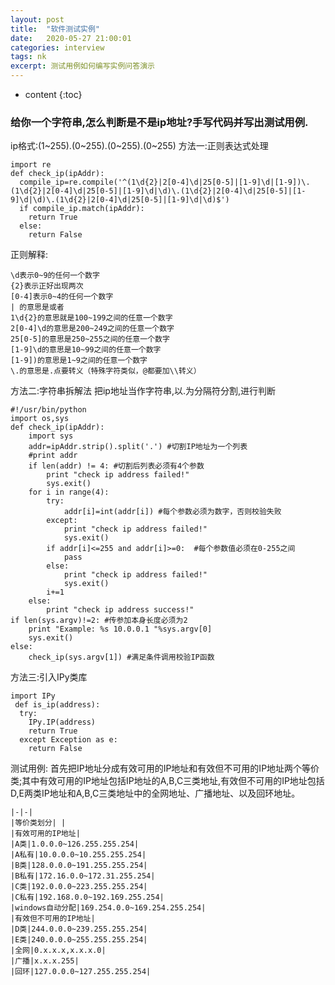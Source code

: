 ```yaml
---
layout: post
title:  "软件测试实例"
date:   2020-05-27 21:00:01
categories: interview
tags: nk
excerpt: 测试用例如何编写实例问答演示
---
```

* content
{:toc}

### 给你一个字符串,怎么判断是不是ip地址?手写代码并写出测试用例.
ip格式:(1~255).(0~255).(0~255).(0~255)
方法一:正则表达式处理
```
import re
def check_ip(ipAddr):
  compile_ip=re.compile('^(1\d{2}|2[0-4]\d|25[0-5]|[1-9]\d|[1-9])\.(1\d{2}|2[0-4]\d|25[0-5]|[1-9]\d|\d)\.(1\d{2}|2[0-4]\d|25[0-5]|[1-9]\d|\d)\.(1\d{2}|2[0-4]\d|25[0-5]|[1-9]\d|\d)$')
  if compile_ip.match(ipAddr):
    return True  
  else:  
    return False
```
正则解释:
```
\d表示0~9的任何一个数字
{2}表示正好出现两次
[0-4]表示0~4的任何一个数字
| 的意思是或者
1\d{2}的意思就是100~199之间的任意一个数字
2[0-4]\d的意思是200~249之间的任意一个数字
25[0-5]的意思是250~255之间的任意一个数字
[1-9]\d的意思是10~99之间的任意一个数字
[1-9])的意思是1~9之间的任意一个数字
\.的意思是.点要转义（特殊字符类似，@都要加\\转义）
```
方法二:字符串拆解法
把ip地址当作字符串,以.为分隔符分割,进行判断
```
#!/usr/bin/python 
import os,sys 
def check_ip(ipAddr): 
    import sys 
    addr=ipAddr.strip().split('.') #切割IP地址为一个列表 
    #print addr 
    if len(addr) != 4: #切割后列表必须有4个参数 
        print "check ip address failed!"
        sys.exit() 
    for i in range(4): 
        try: 
            addr[i]=int(addr[i]) #每个参数必须为数字，否则校验失败 
        except: 
            print "check ip address failed!"
            sys.exit() 
        if addr[i]<=255 and addr[i]>=0:  #每个参数值必须在0-255之间 
            pass
        else: 
            print "check ip address failed!"
            sys.exit() 
        i+=1
    else: 
        print "check ip address success!"
if len(sys.argv)!=2: #传参加本身长度必须为2 
    print "Example: %s 10.0.0.1 "%sys.argv[0] 
    sys.exit() 
else: 
    check_ip(sys.argv[1]) #满足条件调用校验IP函数
```
方法三:引入IPy类库
```
import IPy 
 def is_ip(address): 
  try: 
    IPy.IP(address) 
    return True 
  except Exception as e: 
    return False
```
测试用例:
首先把IP地址分成有效可用的IP地址和有效但不可用的IP地址两个等价类;其中有效可用的IP地址包括IP地址的A,B,C三类地址,有效但不可用的IP地址包括D,E两类IP地址和A,B,C三类地址中的全网地址、广播地址、以及回环地址。

	|-|-|
	|等价类划分| | 
	|有效可用的IP地址|
	|A类|1.0.0.0~126.255.255.254|
	|A私有|10.0.0.0~10.255.255.254|
	|B类|128.0.0.0~191.255.255.254|
	|B私有|172.16.0.0~172.31.255.254|
	|C类|192.0.0.0~223.255.255.254|
	|C私有|192.168.0.0~192.169.255.254|
	|windows自动分配|169.254.0.0~169.254.255.254|
	|有效但不可用的IP地址|
	|D类|244.0.0.0~239.255.255.254|
	|E类|240.0.0.0~255.255.255.254|
	|全网|0.x.x.x,x.x.x.0|
	|广播|x.x.x.255|
	|回环|127.0.0.0~127.255.255.254|


